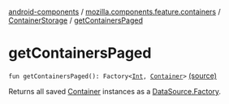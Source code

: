 [android-components](../../index.md) / [mozilla.components.feature.containers](../index.md) / [ContainerStorage](index.md) / [getContainersPaged](./get-containers-paged.md)

# getContainersPaged

`fun getContainersPaged(): Factory<`[`Int`](https://kotlinlang.org/api/latest/jvm/stdlib/kotlin/-int/index.html)`, `[`Container`](../-container/index.md)`>` [(source)](https://github.com/mozilla-mobile/android-components/blob/master/components/feature/containers/src/main/java/mozilla/components/feature/containers/ContainerStorage.kt#L53)

Returns all saved [Container](../-container/index.md) instances as a [DataSource.Factory](#).

